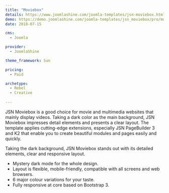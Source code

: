 ```yaml
---
title: "Moviebox"
details: https://www.joomlashine.com/joomla-templates/jsn-moviebox.html
demo: https://demo.joomlashine.com/joomla-templates/jsn_moviebox/pro/moviebox/
date: 2018-07-15

cms: 
  - Joomla

provider: 
  - JoomlaShine

theme_framework: Sun

pricing:
  - Paid

archetype:
  - Rebel
  - Creative
  
---
```


JSN Moviebox is a good choice for movie and multimedia websites that mainly display videos. Taking a dark color as the main background, JSN Moviebox impresses detail elements and presents a clear layout. The template applies cutting-edge extensions, especially JSN PageBuilder 3 and K2 that enable you to create beautiful modules and pages easily and quickly.

Taking the dark background, JSN Moviebox stands out with its detailed elements, clear and responsive layout.

* Mystery dark mode for the whole design.
* Layout is flexible, mobile-friendly, compatible with all screens and web browsers.
* 6 major colour variations for your taste.
* Fully responsive at core based on Bootstrap 3.



